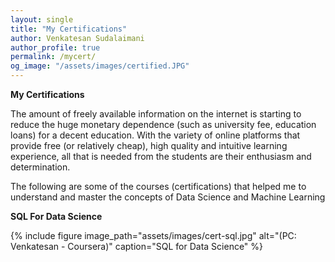 ```yaml
---
layout: single
title: "My Certifications"
author: Venkatesan Sudalaimani
author_profile: true
permalink: /mycert/
og_image: "/assets/images/certified.JPG"
---
```



**My Certifications**

The amount of freely available information on the internet is starting to reduce the huge monetary dependence (such as university fee, education loans) for a decent education. With the variety of online platforms that provide free (or relatively cheap), high quality and intuitive learning experience, all that is needed from the students are their enthusiasm and determination.

The following are some of the courses (certifications) that helped me to understand and master the concepts of Data Science and Machine Learning

**SQL For Data Science**

{% include figure image_path="assets/images/cert-sql.jpg" alt="(PC: Venkatesan - Coursera)" caption="SQL for Data Science" %}